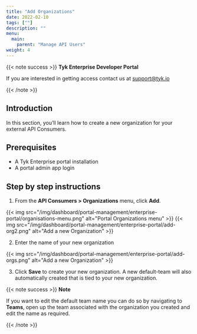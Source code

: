 ```yaml
---
title: "Add Organizations"
date: 2022-02-10
tags: [""]
description: ""
menu:
  main:
    parent: "Manage API Users"
weight: 4
---
```


{{< note success >}}
**Tyk Enterprise Developer Portal**

If you are interested in getting access contact us at [support@tyk.io](<mailto:support@tyk.io?subject=Tyk Enterprise Portal Beta>)

{{< /note >}}

## Introduction

In this section, you’ll learn how to create a new organization for your external API Consumers.

## Prerequisites

- A Tyk Enterprise portal installation
- A portal admin app login

## Step by step instructions

1. From the **API Consumers > Organizations** menu, click **Add**.

{{< img src="/img/dashboard/portal-management/enterprise-portal/organisations-menu.png" alt="Portal Organizations menu" >}}
{{< img src="/img/dashboard/portal-management/enterprise-portal/add-org2.png" alt="Add a new Organization" >}}

2. Enter the name of your new organization

{{< img src="/img/dashboard/portal-management/enterprise-portal/add-orgs.png" alt="Add a new Organization" >}}

3. Click **Save** to create your new organization. A new default-team will also automatically created that is tied to your new organization.

{{< note success >}}
**Note**

If you want to edit the default team name you can do so by navigating to **Teams**, open up the team associated with the organization you created and edit the name as required.

{{< /note >}}
